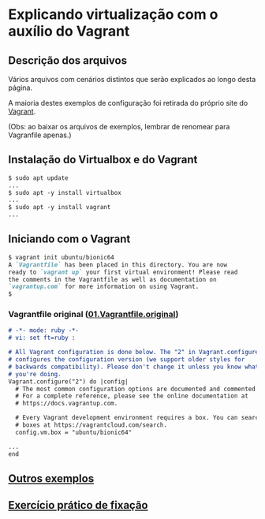 # Explicando virtualização com o auxílio do Vagrant

## Descrição dos arquivos

Vários arquivos com cenários distintos que serão explicados ao longo desta página.

A maioria destes exemplos de configuração foi retirada do próprio site do [Vagrant](https://vagrantup.com).

(Obs: ao baixar os arquivos de exemplos, lembrar de renomear para Vagranfile apenas.)


## Instalação do Virtualbox e do Vagrant

```markdown
$ sudo apt update
...
$ sudo apt -y install virtualbox
...
$ sudo apt -y install vagrant
...
```

## Iniciando com o Vagrant

```markdown
$ vagrant init ubuntu/bionic64
A `Vagrantfile` has been placed in this directory. You are now
ready to `vagrant up` your first virtual environment! Please read
the comments in the Vagrantfile as well as documentation on
`vagrantup.com` for more information on using Vagrant.
$
```

### Vagrantfile original ([01.Vagrantfile.original](Arquivos/01.Vagrantfile.original))

```markdown
# -*- mode: ruby -*-
# vi: set ft=ruby :

# All Vagrant configuration is done below. The "2" in Vagrant.configure
# configures the configuration version (we support older styles for
# backwards compatibility). Please don't change it unless you know what
# you're doing.
Vagrant.configure("2") do |config|
  # The most common configuration options are documented and commented below.
  # For a complete reference, please see the online documentation at
  # https://docs.vagrantup.com.

  # Every Vagrant development environment requires a box. You can search for
  # boxes at https://vagrantcloud.com/search.
  config.vm.box = "ubuntu/bionic64"

...
end
```

## [Outros exemplos](Exemplos/index.md)

## [Exercício prático de fixação](Atividades/ExercicioFixacao/index.md)